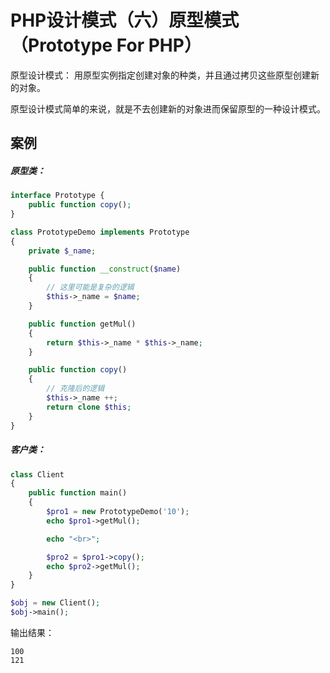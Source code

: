 # PHP设计模式（六）原型模式（Prototype For PHP）

原型设计模式： 用原型实例指定创建对象的种类，并且通过拷贝这些原型创建新的对象。

原型设计模式简单的来说，就是不去创建新的对象进而保留原型的一种设计模式。



## 案例

##### 原型类：

```php
interface Prototype {
    public function copy();
}
```

```php
class PrototypeDemo implements Prototype
{
    private $_name;

    public function __construct($name)
    {
        // 这里可能是复杂的逻辑
        $this->_name = $name;
    }

    public function getMul()
    {
        return $this->_name * $this->_name;
    }

    public function copy()
    {
        // 克隆后的逻辑
        $this->_name ++;
        return clone $this;
    }
}
```

##### 客户类：

```php
class Client
{
    public function main()
    {
        $pro1 = new PrototypeDemo('10');
        echo $pro1->getMul();

        echo "<br>";

        $pro2 = $pro1->copy();
        echo $pro2->getMul();
    }
}
```

```php
$obj = new Client();
$obj->main();
```

输出结果：

```
100
121
```